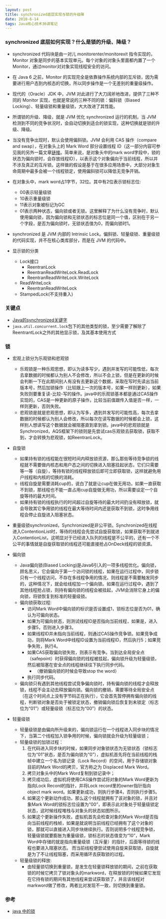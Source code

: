 ```yaml
---
layout: post
title: synchronized底层实现与锁的升级降
date: 2018-6-14
tags: Java核心技术36讲笔记
---
```


### synchronized 底层如何实现？什么是锁的升级、降级？
- synchronized 代码块是由一对儿 monitorenter/monitorexit 指令实现的，Monitor 对象是同步的基本实现单元。每个对象的对象头里面都内置了一个Monitor，通过monitor对对象实现线程安全的访问。

- 在 Java 6 之前，Monitor 的实现完全是依靠操作系统内部的互斥锁，因为需要进行用户态到内核态的切换，所以同步操作是一个无差别的重量级操作。

- 现代的（Oracle）JDK 中，JVM 对此进行了大刀阔斧地改进，提供了三种不同的 Monitor 实现，也就是常说的三种不同的锁：偏斜锁（Biased Locking）、轻量级锁和重量级锁，大大改进了其性能。

- 所谓锁的升级、降级，就是 JVM 优化 synchronized 运行的机制，当 JVM 检测到不同的竞争状况时，会自动切换到适合的锁实现，这种切换就是锁的升级、降级。

- 当没有竞争出现时，默认会使用偏斜锁。JVM 会利用 CAS 操作（compare and swap），在对象头上的 Mark Word 部分设置线程 ID（这一部分内容可参见我的另外一篇文章[链接](http://www.heshengbang.tech/2018/05/Java的synchronized关键字/)。简单来说，是对象头中的mark word字段中，锁的状态为偏向锁时，会存放线程ID），以表示这个对象偏向于当前线程，所以并不涉及真正的互斥锁。这样做的假设是基于在很多应用场景中，大部分对象生命周期中最多会被一个线程锁定，使用偏斜锁可以降低无竞争开销。

- 在对象头中，mark word占1字节，32位。其中有2位表示锁标志位:
	- 00表示轻量级锁
	- 10表示重量级锁
	- 11表示对象被标记为GC
	- 01表示两种状态，偏向锁或者无锁。这里解释了为什么没有竞争时，默认使用偏向锁，因为偏向锁和无锁状态的标志位是同一个值，区别在于另一个字段，是否为偏向锁时，无锁状态值为0，而偏向锁时1。

- synchronized 是 JVM 内部的 Intrinsic Lock。偏斜锁、轻量级锁、重量级锁的代码实现，并不在核心类库部分，而是在 JVM 的代码中。
- 显示锁的分类
	- Lock接口
		- ReentranLock
		- ReentranReadWriteLock.ReadLock
		- ReentranReadWriteLock.WriteLock
	- ReadWriteLock
		- ReentranReadWriteLock
	- StampedLock(不支持重入)

### 关键点
- [Java的synchronized关键字](http://www.heshengbang.tech/2018/05/Java的synchronized关键字/)
- `java.util.concurrent.lock`包下的其他类型的锁，至少需要了解除了ReentrantLock之外的其他显示锁，及其基本使用方式

### 锁
- 宏观上锁分为乐观锁和悲观锁
    - 乐观锁是一种乐观思想，即认为读多写少，遇到并发写的可能性低，每次去拿数据的时候都认为别人不会修改，所以不会上锁，但是在更新的时候会判断一下在此期间别人有没有去更新这个数据，采取在写时先读出当前版本号，然后加锁操作（比较跟上一次的版本号，如果一样则更新），如果失败则要重复读-比较-写的操作。java中的乐观锁基本都是通过CAS操作实现的，CAS是一种更新的原子操作，比较当前值跟传入值是否一样，一样则更新，否则失败。
    - 悲观锁是就是悲观思想，即认为写多，遇到并发写的可能性高，每次去拿数据的时候都认为别人会修改，所以每次在读写数据的时候都会上锁，这样别人想读写这个数据就会被阻塞直到拿到锁。java中的悲观锁就是Synchronized，AQS框架下的锁则是先尝试cas乐观锁去获取锁，获取不到，才会转换为悲观锁，如ReentranLock。

- 自旋锁
	- 如果持有锁的线程能在很短时间内释放锁资源，那么那些等待竞争锁的线程就不需要做内核态和用户态之间的切换进入阻塞挂起状态，它们只需要等一等（自旋），等持有锁的线程释放锁后即可立即获取锁，这样就避免用户线程和内核的切换的消耗。
	- 线程自旋是需要消耗cup的，说白了就是让cup在做无用功，如果一直获取不到锁，那线程也不能一直占用cup自旋做无用功，所以需要设定一个自旋等待的最大时间。
	- 如果持有锁的线程执行的时间超过自旋等待的最大时间扔没有释放锁，就会导致其它争用锁的线程在最大等待时间内还是获取不到锁，这时争用线程会停止自旋进入阻塞状态。

- 重量级锁synchronized，Synchronized是非公平锁。Synchronized在线程进入ContentionList时，等待的线程会先尝试自旋获取锁，如果获取不到就进入ContentionList，这明显对于已经进入队列的线程是不公平的，还有一个不公平的事情就是自旋获取锁的线程还可能直接抢占OnDeck线程的锁资源。

- 偏向锁
	- Java偏向锁(Biased Locking)是Java6引入的一项多线程优化。偏向锁，顾名思义，它会偏向于第一个访问锁的线程，如果在运行过程中，同步锁只有一个线程访问，不存在多线程争用的情况，则线程是不需要触发同步的，这种情况下，就会给线程加一个偏向锁。如果在运行过程中，遇到了其他线程抢占锁，则持有偏向锁的线程会被挂起，JVM会消除它身上的偏向锁，将锁恢复到标准的轻量级锁。
	- 偏向锁获取过程:
		- 访问Mark Word中偏向锁的标识是否设置成1，锁标志位是否为01，确认为可偏向状态。
		- 如果为可偏向状态，则测试线程ID是否指向当前线程，如果是，进入步骤5，否则进入步骤3。
		- 如果线程ID并未指向当前线程，则通过CAS操作竞争锁。如果竞争成功，则将Mark Word中线程ID设置为当前线程ID，然后执行5；如果竞争失败，执行4。
		- 如果CAS获取偏向锁失败，则表示有竞争。当到达全局安全点（safepoint）时获得偏向锁的线程被挂起，偏向锁升级为轻量级锁，然后被阻塞在安全点的线程继续往下执行同步代码。
			- （撤销偏向锁的时候会导致stop the word）
		- 执行同步代码。
	- 偏向锁只有遇到其他线程尝试竞争偏向锁时，持有偏向锁的线程才会释放锁，线程不会主动去释放偏向锁。偏向锁的撤销，需要等待全局安全点（在这个时间点上没有字节码正在执行），它会首先暂停拥有偏向锁的线程，判断锁对象是否处于被锁定状态，撤销偏向锁后恢复到未锁定（标志位为“01”）或轻量级锁（标志位为“00”）的状态。

- 轻量级锁
	- 轻量级锁是由偏向所升级来的，偏向锁运行在一个线程进入同步块的情况下，当第二个线程加入锁争用的时候，偏向锁就会升级为轻量级锁；
	- 轻量级锁的加锁过程：
		1. 在代码进入同步块的时候，如果同步对象锁状态为无锁状态（锁标志位为“01”状态，是否为偏向锁为“0”），虚拟机首先将在当前线程的栈帧中建立一个名为锁记录（Lock Record）的空间，用于存储锁对象目前的Mark Word的拷贝，官方称之为 Displaced Mark Word。
		2. 拷贝对象头中的Mark Word复制到锁记录中；
		3. 拷贝成功后，虚拟机将使用CAS操作尝试将对象的Mark Word更新为指向Lock Record的指针，并将Lock record里的owner指针指向object mark word。如果更新成功，则执行步骤4，否则执行步骤5。
		4. 如果这个更新动作成功，那么这个线程就拥有了该对象的锁，并且对象Mark Word的锁标志位设置为“00”，即表示此对象处于轻量级锁定状态，这时候线程堆栈与对象头的状态如图所示。
		5. 如果这个更新操作失败，虚拟机首先会检查对象的Mark Word是否指向当前线程的栈帧，如果是就说明当前线程已经拥有了这个对象的锁，那就可以直接进入同步块继续执行。否则说明多个线程竞争锁，轻量级锁就要膨胀为重量级锁，锁标志的状态值变为“10”，Mark Word中存储的就是指向重量级锁（互斥量）的指针，后面等待锁的线程也要进入阻塞状态。 而当前线程便尝试使用自旋来获取锁，自旋就是为了不让线程阻塞，而采用循环去获取锁的过程。
	- 轻量级锁的释放:
		- 由轻量锁切换到重量锁，是发生在轻量锁释放锁的期间，之前在获取锁的时候它拷贝了锁对象头的markword，在释放锁的时候如果它发现在它持有锁的期间有其他线程来尝试获取锁了，并且该线程对markword做了修改，两者比对发现不一致，则切换到重量锁。

### 参考
- [java 中的锁](https://blog.csdn.net/zqz_zqz/article/details/70233767)